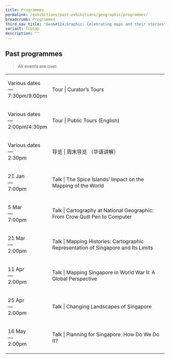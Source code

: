 ```yaml
---
title: Programmes
permalink: /exhibitions/past-exhibitions/geographic/programmes/
breadcrumb: Programmes
third_nav_title: "Geo&#124;Graphic: Celebrating maps and their stories"
variant: tiptap
description: ""
---
```

<h2>Past programmes</h2>
<blockquote>
<p>All events are over.</p>
</blockquote>
<table style="minWidth: 50px">
<colgroup>
<col>
<col>
</colgroup>
<tbody>
<tr>
<td rowspan="1" colspan="1">
<p>Various dates
<br>—
<br>7:30pm/9:00pm</p>
</td>
<td rowspan="1" colspan="1">
<p>Tour | Curator’s Tours</p>
<p></p>
</td>
</tr>
<tr>
<td rowspan="1" colspan="1">
<p>Various dates
<br>—
<br>2:00pm/4:30pm</p>
</td>
<td rowspan="1" colspan="1">
<p>Tour | Public Tours (English)</p>
<p></p>
</td>
</tr>
<tr>
<td rowspan="1" colspan="1">
<p>Various dates
<br>—
<br>2:30pm</p>
</td>
<td rowspan="1" colspan="1">
<p>导览 | 周末导览 （华语讲解）</p>
<p></p>
</td>
</tr>
<tr>
<td rowspan="1" colspan="1">
<p>21 Jan
<br>—
<br>7:00pm</p>
</td>
<td rowspan="1" colspan="1">
<p>Talk | The Spice Islands’ Impact on the Mapping of the World</p>
<p></p>
</td>
</tr>
<tr>
<td rowspan="1" colspan="1">
<p>5 Mar
<br>—
<br>7:00pm</p>
</td>
<td rowspan="1" colspan="1">
<p>Talk | Cartography at National Geographic: From Crow Quill Pen to Computer</p>
<p></p>
</td>
</tr>
<tr>
<td rowspan="1" colspan="1">
<p>21 Mar
<br>—
<br>2:00pm</p>
</td>
<td rowspan="1" colspan="1">
<p>Talk | Mapping Histories: Cartographic Representation of Singapore and
Its Limits</p>
<p></p>
</td>
</tr>
<tr>
<td rowspan="1" colspan="1">
<p>11 Apr
<br>—
<br>2:00pm</p>
</td>
<td rowspan="1" colspan="1">
<p>Talk | Mapping Singapore in World War II: A Global Perspective</p>
<p></p>
</td>
</tr>
<tr>
<td rowspan="1" colspan="1">
<p>25 Apr
<br>—
<br>2:00pm</p>
</td>
<td rowspan="1" colspan="1">
<p>Talk | Changing Landscapes of Singapore</p>
<p></p>
</td>
</tr>
<tr>
<td rowspan="1" colspan="1">
<p>16 May
<br>—
<br>2:00pm</p>
</td>
<td rowspan="1" colspan="1">
<p>Talk | Planning for Singapore: How Do We Do It?</p>
<p></p>
</td>
</tr>
</tbody>
</table>
<p></p>